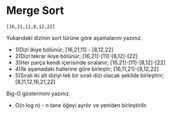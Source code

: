 # Merge Sort

`[16,21,11,8,12,22]`

Yukarıdaki dizinin sort türüne göre aşamalarını yazınız.

- 1)Dizi ikiye bölünür; [16,21,11] - [8,12,22]
- 2)Dizi tekrar ikiye bölünür; [16,21]-[11]-[8,12]-[22]
- 3)Her parça kendi içerisinde sıralanır; [16,21]-[11]-[8,12]-[22]
- 4)İlk aşamadaki hallerine göre birleştir; [16,11,21]-[8,12,22]
- 5)Sıralı iki alt diziyi tek bir sıralı dizi olacak şekilde birleştirir; [8,11,12,16,21,22]

Big-O gösterimini yazınız.

- O(n log n) - n tane öğeyi ayrılır ve yeniden birleştirilir.
